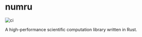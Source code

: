 # numru

![ci](https://img.shields.io/github/actions/workflow/status/kur08/numru/ci.yml?branch=main)

A high-performance scientific computation library written in Rust.
